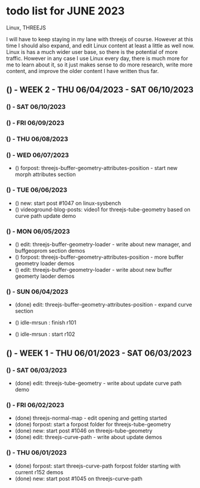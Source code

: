 # todo list for JUNE 2023

Linux, THREEJS

I will have to keep staying in my lane with threejs of course. However at this time I should also expand, and edit Linux content at least a little as well now. Linux is has a much wider user base, so there is the potential of more traffic. However in any case I use Linux every day, there is much more for me to learn about it, so it just makes sense to do more research, write more content, and improve the older content I have written thus far.

<!-------- ----------
-- WEEK 2
---------- --------->
## () - WEEK 2 - THU 06/04/2023 - SAT 06/10/2023

### () - SAT 06/10/2023

### () - FRI 06/09/2023

### () - THU 06/08/2023

### () - WED 06/07/2023
* () forpost: threejs-buffer-geometry-attributes-position - start new morph attributes section

### () - TUE 06/06/2023
* () new:  start post #1047 on linux-sysbench
* () videoground-blog-posts: video1 for threejs-tube-geometry based on curve path update demo

### () - MON 06/05/2023
* () edit: threejs-buffer-geometry-loader - write about new manager, and buffgeoprom section demos
* () forpost: threejs-buffer-geometry-attributes-position - more buffer geometry loader demos
* () edit: threejs-buffer-geometry-loader - write about new buffer geomerty laoder demos

### () - SUN 06/04/2023
* (done) edit: threejs-buffer-geometry-attributes-position - expand curve section

* () idle-mrsun : finish r101
* () idle-mrsun : start r102

<!-------- ----------
-- WEEK 1
---------- --------->
## () - WEEK 1 - THU 06/01/2023 - SAT 06/03/2023

### () - SAT 06/03/2023
* (done) edit: threejs-tube-geometry - write about update curve path demo

### () - FRI 06/02/2023
* (done) threejs-normal-map - edit opening and getting started
* (done) forpost: start a forpost folder for threejs-tube-geometry
* (done) new:  start post #1046 on threejs-tube-geometry
* (done) edit: threejs-curve-path - write about update demos

### () - THU 06/01/2023
* (done) forpost: start threejs-curve-path forpost folder starting with current r152 demos
* (done) new:  start post #1045 on threejs-curve-path
